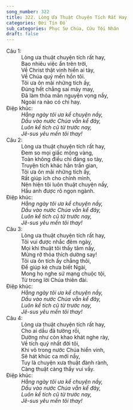 ```yaml
---
song_number: 322
title: 322. Lòng Ưa Thuật Chuyện Tích Rất Hay
categories: Đời Tín Đồ
sub_categories: Phục Sự Chúa, Cứu Tội Nhân
draft: false
---
```

<dl><dt>Câu 1:</dt><dd data-verse="1">Lòng ưa thuật chuyện tích rất hay, <br/>Bao nhiêu việc ẩn trên trời, <br/>Về Christ thật vinh hiển ai tày, <br/>Về Chúa quý mến hồn tôi. <br/>Tôi ưa ôn mãi những tích ấy, <br/>Đúng hết chẳng sai mảy may, <br/>Đã làm thỏa mãn nguyện vọng nầy, <br/>Ngoài ra nào có chi hay. </dd><dt>Điệp khúc:</dt><dd data-chorus="1"><em>Hằng ngày tôi ưa kể chuyện nầy, <br/>Dầu vào nước Chúa vẫn kể đây, <br/>Luôn kể tích cũ từ trước nay, <br/>Jê-sus yêu mến tôi thay! </em></dd><dt>Câu 2:</dt><dd data-verse="2">Lòng ưa thuật chuyện tích rất hay, <br/>Đem so mọi giấc mộng vàng, <br/>Toàn không điều chi đáng so tày, <br/>Truyện tích khác hẳn trần gian, <br/>Tôi ưa ôn mãi những tích ấy, <br/>Rất giúp ích cho chính mình, <br/>Nên hiện tôi luôn thuật chuyện nầy, <br/>Hầu anh được rõ ngọn ngành. </dd><dt>Điệp khúc:</dt><dd data-chorus="1"><em>Hằng ngày tôi ưa kể chuyện nầy, <br/>Dầu vào nước Chúa vẫn kể đây, <br/>Luôn kể tích cũ từ trước nay, <br/>Jê-sus yêu mến tôi thay! </em></dd><dt>Câu 3:</dt><dd data-verse="3">Lòng ưa thuật chuyện tích rất hay, <br/>Tôi vui được nhắc đêm ngày, <br/>Mọi khi thuật tôi thấy tâm nầy, <br/>Mừng rỡ thỏa thích dường say! <br/>Tôi ưa ôn tích ấy chẳng thôi, <br/>Để giúp kẻ chưa biết Ngài, <br/>Mong họ nghe sứ mạng chuộc tội, <br/>Từ trong lời Chúa thiên đài. </dd><dt>Điệp khúc:</dt><dd data-chorus="1"><em>Hằng ngày tôi ưa kể chuyện nầy, <br/>Dầu vào nước Chúa vẫn kể đây, <br/>Luôn kể tích cũ từ trước nay, <br/>Jê-sus yêu mến tôi thay! </em></dd><dt>Câu 4:</dt><dd data-verse="4">Lòng ưa thuật chuyện tích rất hay, <br/>Cho ai dầu đã tường rồi, <br/>Dường như còn khao khát nghe rày, <br/>Về tích quý nhất đời tôi, <br/>Khi vô trong nước Chúa hiển vinh, <br/>Sẽ hát khúc ca mới nầy, <br/>Tuy là chuyện xưa thuật đành rành, <br/>Càng thuật càng thấy vui vầy. </dd><dt>Điệp khúc:</dt><dd data-chorus="1"><em>Hằng ngày tôi ưa kể chuyện nầy, <br/>Dầu vào nước Chúa vẫn kể đây, <br/>Luôn kể tích cũ từ trước nay, <br/>Jê-sus yêu mến tôi thay! </em></dd></dl>